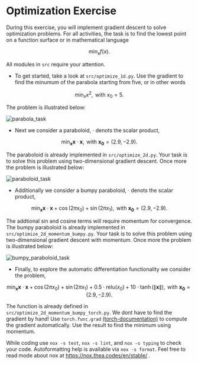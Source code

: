 # Optimization Exercise
During this exercise, you will implement gradient descent to solve optimization problems.
For all activities, the task is to find the lowest point on a function surface or in 
mathematical language 

$$ \min_{x}f(x) .$$

All modules in `src` require your attention. 
- To get started, take a look at `src/optimize_1d.py`.
Use the gradient to find the minumum of the parabola starting from five, or in other words

$$ \min_{x} x^2,  \text{   with   } x_0 = 5 .$$

The problem is illustrated below:

![parabola_task](./figures/parabola_task.png)


- Next we consider a paraboloid, $\cdot$ denots the scalar product,

$$ \min_{\mathbf{x}} \mathbf{x} \cdot \mathbf{x},  \text{   with   } \mathbf{x_0} = (2.9, -2.9) .$$

The paraboloid is already implemented in `src/optimize_2d.py`. 
Your task is to solve this problem using two-dimensional gradient descent.
Once more the problem is illustrated below:

![paraboloid_task](./figures/paraboloid_task.png)


- Additionally we consider a bumpy paraboloid, $\cdot$ denots the scalar product,

$$ \min_{\mathbf{x}} \mathbf{x} \cdot \mathbf{x} + \cos(2  \pi x_0) + \sin(2 \pi x_1 ), \text{   with   } \mathbf{x_0} = (2.9, -2.9) .$$

The addtional sin and cosine terms will require momentum for convergence.
The bumpy paraboloid is already implemented in `src/optimize_2d_momentum_bumpy.py`. 
Your task is to solve this problem using two-dimensional gradient descent with momentum.
Once more the problem is illustrated below:

![bumpy_paraboloid_task](./figures/bumpy_paraboloid_task.png)


- Finally, to explore the automatic differentiation functionality we consider the problem,

$$ \min_{\mathbf{x}} \mathbf{x} \cdot \mathbf{x} + \cos(2 \pi x_0 ) + \sin(2 \pi x_1)  + 0.5 \cdot \text{relu}(x_0) + 10 \cdot \tanh( \|\mathbf{x} \| ),  \text{   with   } \mathbf{x_0} = (2.9, -2.9) .$$

The function is already defined in  `src/optimize_2d_momentum_bumpy_torch.py`. We dont have to find the gradient by hand!
Use `torch.func.grad` [(torch-documentation)](https://pytorch.org/docs/stable/generated/torch.func.grad.html) to compute the gradient automatically. Use the result to find the minimum using momentum.  

While coding use `nox -s test`, `nox -s lint`, and `nox -s typing` to check your code.
Autoformatting help is available via `nox -s format`.
Feel free to read mode about nox at https://nox.thea.codes/en/stable/ .
